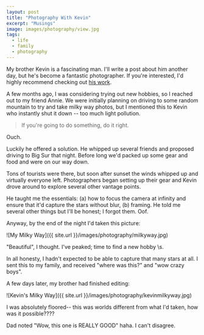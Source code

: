 ```yaml
---
layout: post
title: "Photography With Kevin"
excerpt: "Musings"
image: images/photography/view.jpg
tags: 
  - life
  - family
  - photography
---
```


My brother Kevin is a fascinating man. I'll write a post about him another day, but he's become
a fantastic photographer. If you're interested, I'd highly recommend checking out [his work](http://akevinyang.com).

A few months ago, I was considering trying out new hobbies, so I reached out to my friend Annie. We were initially
planning on driving to some random mountain to try and take milky way photos, but I mentioned this to 
Kevin who instantly shut it down -- too much light pollution. 

> If you're going to do something, do it right.

Ouch.

Luckily he offered a solution. He whipped up several friends and proposed driving to Big Sur that night. Before long
we'd packed up some gear and food and were on our way down. 

Tons of tourists were there, but soon after sunset the winds whipped up and virtually everyone left. Photographers began
setting up their gear and Kevin drove around to explore several other vantage points. 

He taught me the essentials: (a) how to focus the camera at infinity and ensure that it'd capture the stars
without blur, (b) framing. He told me several other things but I'll be honest; I forgot them. Oof.

Anyway, by the end of the night I'd taken this picture:

![My Milky Way]({{ site.url }}/images/photography/milkyway.jpg)

"Beautiful", I thought. I've peaked; time to find a new hobby \s. 

In all honesty, I hadn't expected to be able to capture that many stars at all.
I sent this to my family, and received "where was this?" and "wow crazy boys".

A few days later, my brother had finished editing:

![Kevin's Milky Way]({{ site.url }}/images/photography/kevinmilkyway.jpg)

I was absolutely floored-- this was worlds different from what I'd taken, how was it possible????

Dad noted "Wow, this one is REALLY GOOD" haha. I can't disagree.
